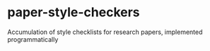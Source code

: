 # paper-style-checkers
Accumulation of style checklists for research papers, implemented programmatically
